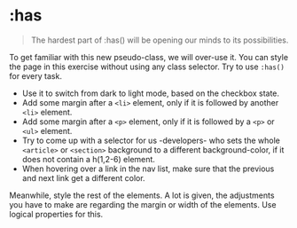# :has

> The hardest part of :has() will be opening our minds to its possibilities.

To get familiar with this new pseudo-class, we will over-use it. You can style the page in this exercise without using any class selector. Try to use `:has()` for every task.

- Use it to switch from dark to light mode, based on the checkbox state.
- Add some margin after a `<li>` element, only if it is followed by another `<li>` element.
- Add some margin after a `<p>` element, only if it is followed by a `<p>` or `<ul>` element.
- Try to come up with a selector for us -developers- who sets the whole `<article>` or `<section>` background to a different background-color, if it does not contain a h(1,2-6) element.
- When hovering over a link in the nav list, make sure that the previous and next link get a different color.

Meanwhile, style the rest of the elements. A lot is given, the adjustments you have to make are regarding the margin or width of the elements. Use logical properties for this.
